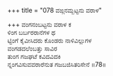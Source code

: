 +++
title = "078 ವಙ್ಗನಮ್ಬಟ್ಟನು ವರಾಳ"

+++
ವಂಗನಂಬಟ್ಟನು ವರಾಳ ಕ  
ಳಿಂಗ ಬರ್ಬರರಾನೆಗಳ ಥ  
ಟ್ಟಿಂಗೆ ಕೈವೀಸಿದರು ಕೊಂಡರು ನಾಳಿವಿಲ್ಲುಗಳ  
ವಂಗಡದಲೆಂಬತ್ತು ಸಾವಿರ  
ತುಂಗ ಗಜಘಟೆ ಕವಿದವಿದಕಿ  
ನ್ನಂಗವಿಸುವವರಾರೆನುತ ಗಜಬಜಿಸಿತರಿಸೇನೆ     ॥78॥